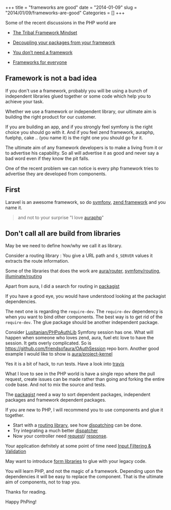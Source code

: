 +++
title = "frameworks are good"
date = "2014-01-09"
slug = "2014/01/09/frameworks-are-good"
Categories = []
+++

Some of the recent discussions in the PHP world are  

* [The Tribal Framework Mindset](http://philsturgeon.co.uk/blog/2014/01/the-tribal-framework-mindset)

* [Decoupling your packages from your framework](http://adamwathan.me/2014/01/05/decoupling-your-packages-from-your-framework)

* [You don’t need a framework](http://www.brandonsavage.net/you-dont-need-a-framework/) 

* [Frameworks for everyone](http://afilina.com/frameworks-for-everyone/)

## Framework is not a bad idea

If you don't use a framework, probably you will be using a bunch 
of independent libraries glued together or some code which 
help you to achieve your task.

Whether we use a framework or independent library, our ultimate aim 
is building the right product for our customer.

If you are building an app, and if you strongly feel symfony is the 
right choice you should go with it. And if you feel zend framework, 
auraphp, fuelphp, cake .. (you name it) is the right one you should go for it.

The ultimate aim of any framework developers is to make a living from 
it or to advertise his capability. So all will advertise it as good 
and never say a bad word even if they know the pit falls.

One of the recent problem we can notice is every php framework
tries to advertise they are developed from components.

## First

Laravel is an awesome framework, so do [symfony](http://symfony.com), 
[zend framework](http://framework.zend.com) and you name it.

> and not to your surprise "I love [auraphp](http://auraphp.com)"

## Don't call all are build from libraries

May be we need to define how/why we call it as library.

Consider a routing library : You give a URL path and `$_SERVER` values it extracts the route information.

Some of the libraries that does the work are 
[aura/router](https://packagist.org/packages/aura/router), 
[symfony/routing](https://packagist.org/packages/symfony/routing), 
[illuminate/routing](https://packagist.org/packages/illuminate/routing)

Apart from aura, I did a search for routing in [packagist](https://packagist.org/search/?q=routing)

If you have a good eye, you would have understood looking at the packagist 
dependencies.

The next one is regarding the `require-dev`. The `require-dev` dependency 
is when you want to bind other components.
The best way is to get rid of the `require-dev`. The glue package should 
be another independent package.

Consider [Lusitanian/PHPoAuthLib](https://github.com/Lusitanian/PHPoAuthLib/tree/e9160f45ee1a32d2087e1c792a1e1da131ac332e/src/OAuth/Common/Storage)
Symfony session has one. What will happen when someone who loves zend, aura, fuel etc 
love to have the session. It gets overly complicated.
So is https://github.com/friendsofaura/OAuthSession repo born.
Another good example I would like to show is 
[aura/project-kernel](https://packagist.org/packages/aura/project-kernel)

Yes it is a bit of hack, to run tests. Have a look into 
[travis](https://github.com/auraphp/Aura.Project_Kernel/blob/e8add743613f86147534b502145e2e3ef909f344/.travis.yml)

What I love to see in the PHP world is have a single repo where 
the pull request, create issues can be made rather than going and 
forking the entire code base. And not to mix the source and tests.

The [packagist](http://packagist.org/) need a way to sort 
dependent packages, independent packages and framework dependent packages.

If you are new to PHP, I will recommend you to use components and glue 
it together. 

* Start with a [routing library](https://github.com/auraphp/Aura.Router/tree/develop-2), 
see how [dispatching](https://github.com/auraphp/Aura.Router/tree/develop-2#dispatching-a-route) can be done.
* Try integrating a much better [dispatcher](https://github.com/auraphp/Aura.Dispatcher)
* Now your controller need 
[request](https://github.com/auraphp/Aura.Web/blob/develop-2/README-REQUEST.md)/
[response](https://github.com/auraphp/Aura.Web/blob/develop-2/README-RESPONSE.md).

Your application defnitely at some point of time need 
[Input Filtering & Validation](http://websec.io/2013/12/31/Input-Filtering-Validation-Aura-Filter.html)

May want to introduce [form libraries](http://harikt.com/phpform/) to glue with your legacy code.

You will learn PHP, and not the magic of a framework. 
Depending upon the dependencies it will be easy to replace the component.
That is the ultimate aim of components, not to trap you.

Thanks for reading.

Happy PhPing!
